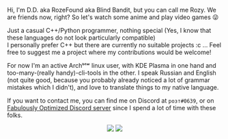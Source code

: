Hi, I'm D.D. aka RozeFound aka Blind Bandit, but you can call me Rozy. We are friends now, right? So let's watch some anime and play video games 😜

Just a casual C++/Python programmer, nothing special (Yes, I know that these languages do not look particularly compatible) \
I personally prefer C++ but there are currently no suitable projects :c ... Feel free to suggest me a project where my contributions would be welcome! 

For now I'm an active Archᵇᵗʷ linux user, with KDE Plasma in one hand and too-many-(really handy)-cli-tools in the other. I speak Russian and English (not quite good, because you probably already noticed a lot of grammar mistakes which I didn't), and love to translate things to my native language.

If you want to contact me, you can find me on Discord at `розт#0639`, or on [Fabulously Optimized Discord server](https://discord.gg/yxaXtaQqdB) since I spend a lot of time with these folks.
<p align="center">
  <img src="https://github-readme-stats-gilt-three.vercel.app/api?username=RozeFound&count_private=true&show_icons=true&theme=dracula&hide_title=true&hide=contribs&include_all_commits=true&hide_border=true&hide_rank=true"/>
  <img src="https://github-readme-stats-gilt-three.vercel.app/api/top-langs/?username=RozeFound&layout=compact&theme=dracula&hide_border=true&langs_count=4"/>
</p>
